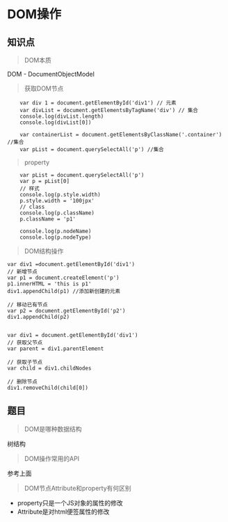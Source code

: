 DOM操作
=====
知识点
---
> DOM本质

DOM - DocumentObjectModel

> 获取DOM节点
```
    var div 1 = document.getElementById('div1') // 元素
    var divList = document.getElementsByTagName('div') // 集合
    console.log(divList.length)
    console.log(divList[0])

    var containerList = document.getElementsByClassName('.container') //集合
    var pList = document.querySelectAll('p') //集合
```

> property
```
    var pList = document.querySelectAll('p') 
    var p = pList[0]
    // 样式
    console.log(p.style.width) 
    p.style.width = '100jpx'
    // class
    console.log(p.className)
    p.className = 'p1'

    console.log(p.nodeName)
    console.log(p.nodeType)
```
> DOM结构操作
```
var div1 =document.getElementById('div1')
// 新增节点
var p1 = document.createElement('p')
p1.innerHTML = 'this is p1'
div1.appendChild(p1) //添加新创建的元素

// 移动已有节点
var p2 = document.getElementById('p2')
div1.appendChild(p2)


var div1 = document.getElementById('div1')
// 获取父节点 
var parent = div1.parentElement

// 获取子节点
var child = div1.childNodes

// 删除节点
div1.removeChild(child[0])

```

题目
---
> DOM是哪种数据结构

树结构
> DOM操作常用的API

参考上面

> DOM节点Attribute和property有何区别
- property只是一个JS对象的属性的修改
- Attribute是对html便签属性的修改


